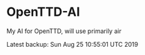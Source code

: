 # OpenTTD-AI
My AI for OpenTTD, will use primarily air

Latest backup: Sun Aug 25 10:55:01 UTC 2019
